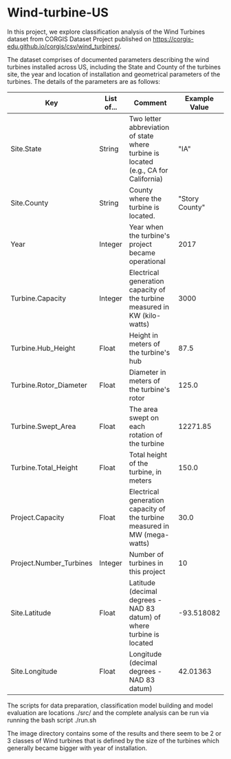 # Wind-turbine-US
In this project, we explore classification analysis of the Wind Turbines dataset from CORGIS Dataset Project published on https://corgis-edu.github.io/corgis/csv/wind_turbines/.

The dataset comprises of documented parameters describing the wind turbines installed across US, including the State and County of the turbines site, the year and location of installation and geometrical parameters of the turbines. The details of the parameters are as follows:

Key | List of... | Comment | Example Value
--- | --- | --- | ---
Site.State | String | Two letter abbreviation of state where turbine is located (e.g., CA for California) | "IA"
Site.County | String | County where the turbine is located. | "Story County"
Year | Integer  | Year when the turbine's project became operational | 2017
Turbine.Capacity | Integer | Electrical generation capacity of the turbine measured in KW (kilo-watts) |  3000
Turbine.Hub_Height | Float | Height in meters of the turbine's hub | 87.5
Turbine.Rotor_Diameter | Float | Diameter in meters of the turbine's rotor | 125.0
Turbine.Swept_Area | Float | The area swept on each rotation of the turbine | 12271.85
Turbine.Total_Height | Float | Total height of the turbine, in meters | 150.0
Project.Capacity | Float | Electrical generation capacity of the turbine measured in MW (mega-watts) | 30.0
Project.Number_Turbines | Integer | Number of turbines in this project | 10
Site.Latitude | Float | Latitude (decimal degrees - NAD 83 datum) of where turbine is located | -93.518082
Site.Longitude | Float | Longitude (decimal degrees - NAD 83 datum) | 42.01363

The scripts for data preparation, classification model building and model evaluation are locations ./src/ and the complete analysis can be run via running the bash script ./run.sh

The image directory contains some of the results and there seem to be 2 or 3 classes of Wind turbines that is defined by the size of the turbines which generally became bigger with year of installation.
